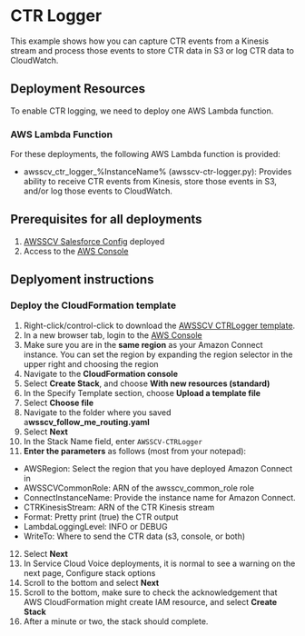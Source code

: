 # CTR Logger
This example shows how you can capture CTR events from a Kinesis stream and process those events to store CTR data in S3 or log CTR data to CloudWatch.

## Deployment Resources
To enable CTR logging, we need to deploy one AWS Lambda function.

### AWS Lambda Function
For these deployments, the following AWS Lambda function is provided:
- awsscv_ctr_logger_%InstanceName% (awsscv-ctr-logger.py): Provides ability to receive CTR events from Kinesis, store those events in S3, and/or log those events to CloudWatch.

## Prerequisites for all deployments
1. [AWSSCV Salesforce Config](amazon-connect-salesforce-scv/Common/AWSSCV-SalesforceConfig) deployed
2. Access to the [AWS Console](https://console.aws.amazon.com/console/home)

## Deplyoment instructions
### Deploy the CloudFormation template
1. Right-click/control-click to download the [AWSSCV CTRLogger template](https://raw.githubusercontent.com/amazon-connect/amazon-connect-salesforce-scv/master/Examples/AWSSCV-CTRLogger/CloudFormation/awsscv_ctr_logger.yaml).
2. In a new browser tab, login to the [AWS Console](https://console.aws.amazon.com/console/home)
3.	Make sure you are in the **same region** as your Amazon Connect instance. You can set the region by expanding the region selector in the upper right and choosing the region
4.	Navigate to the **CloudFormation console**
5.	Select **Create Stack**, and choose **With new resources (standard)**
6.	In the Specify Template section, choose **Upload a template file**
7.	Select **Choose file**
8.	Navigate to the folder where you saved a**wsscv_follow_me_routing.yaml**
9.	Select **Next**
10.	In the Stack Name field, enter `AWSSCV-CTRLogger`
11.	**Enter the parameters** as follows (most from your notepad):
- AWSRegion: Select the region that you have deployed Amazon Connect in
- AWSSCVCommonRole: ARN of the awsscv_common_role role
- ConnectInstanceName: Provide the instance name for Amazon Connect.
- CTRKinesisStream: ARN of the CTR Kinesis stream
- Format: Pretty print (true) the CTR output
- LambdaLoggingLevel: INFO or DEBUG
- WriteTo: Where to send the CTR data (s3, console, or both)
12.	Select **Next**
13.	In Service Cloud Voice deployments, it is normal to see a warning on the next page, Configure stack options
14.	Scroll to the bottom and select **Next**
15.	Scroll to the bottom, make sure to check the acknowledgement that AWS CloudFormation might create IAM resource, and select **Create Stack**
16.	After a minute or two, the stack should complete.
